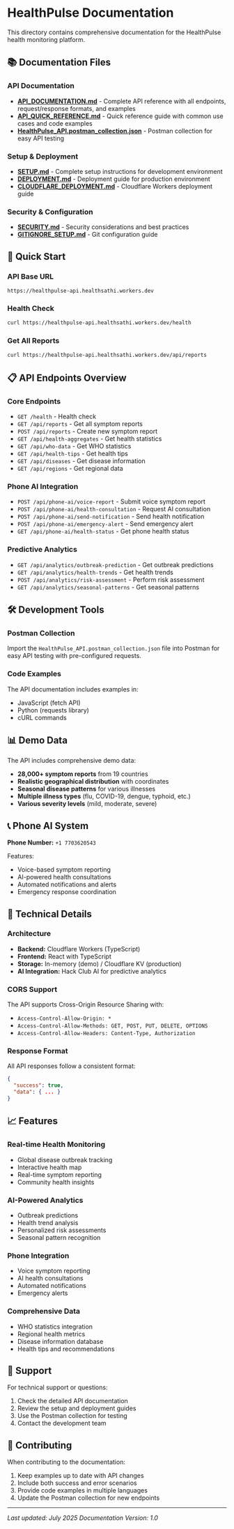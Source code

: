 # HealthPulse Documentation

This directory contains comprehensive documentation for the HealthPulse health monitoring platform.

## 📚 Documentation Files

### API Documentation
- **[API_DOCUMENTATION.md](./API_DOCUMENTATION.md)** - Complete API reference with all endpoints, request/response formats, and examples
- **[API_QUICK_REFERENCE.md](./API_QUICK_REFERENCE.md)** - Quick reference guide with common use cases and code examples
- **[HealthPulse_API.postman_collection.json](./HealthPulse_API.postman_collection.json)** - Postman collection for easy API testing

### Setup & Deployment
- **[SETUP.md](../SETUP.md)** - Complete setup instructions for development environment
- **[DEPLOYMENT.md](../DEPLOYMENT.md)** - Deployment guide for production environment
- **[CLOUDFLARE_DEPLOYMENT.md](../CLOUDFLARE_DEPLOYMENT.md)** - Cloudflare Workers deployment guide

### Security & Configuration
- **[SECURITY.md](../SECURITY.md)** - Security considerations and best practices
- **[GITIGNORE_SETUP.md](../GITIGNORE_SETUP.md)** - Git configuration guide

## 🚀 Quick Start

### API Base URL
```
https://healthpulse-api.healthsathi.workers.dev
```

### Health Check
```bash
curl https://healthpulse-api.healthsathi.workers.dev/health
```

### Get All Reports
```bash
curl https://healthpulse-api.healthsathi.workers.dev/api/reports
```

## 📋 API Endpoints Overview

### Core Endpoints
- `GET /health` - Health check
- `GET /api/reports` - Get all symptom reports
- `POST /api/reports` - Create new symptom report
- `GET /api/health-aggregates` - Get health statistics
- `GET /api/who-data` - Get WHO statistics
- `GET /api/health-tips` - Get health tips
- `GET /api/diseases` - Get disease information
- `GET /api/regions` - Get regional data

### Phone AI Integration
- `POST /api/phone-ai/voice-report` - Submit voice symptom report
- `POST /api/phone-ai/health-consultation` - Request AI consultation
- `POST /api/phone-ai/send-notification` - Send health notification
- `POST /api/phone-ai/emergency-alert` - Send emergency alert
- `GET /api/phone-ai/health-status` - Get phone health status

### Predictive Analytics
- `GET /api/analytics/outbreak-prediction` - Get outbreak predictions
- `GET /api/analytics/health-trends` - Get health trends
- `POST /api/analytics/risk-assessment` - Perform risk assessment
- `GET /api/analytics/seasonal-patterns` - Get seasonal patterns

## 🛠️ Development Tools

### Postman Collection
Import the `HealthPulse_API.postman_collection.json` file into Postman for easy API testing with pre-configured requests.

### Code Examples
The API documentation includes examples in:
- JavaScript (fetch API)
- Python (requests library)
- cURL commands

## 📊 Demo Data

The API includes comprehensive demo data:
- **28,000+ symptom reports** from 19 countries
- **Realistic geographical distribution** with coordinates
- **Seasonal disease patterns** for various illnesses
- **Multiple illness types** (flu, COVID-19, dengue, typhoid, etc.)
- **Various severity levels** (mild, moderate, severe)

## 📞 Phone AI System

**Phone Number:** `+1 7703620543`

Features:
- Voice-based symptom reporting
- AI-powered health consultations
- Automated notifications and alerts
- Emergency response coordination

## 🔧 Technical Details

### Architecture
- **Backend:** Cloudflare Workers (TypeScript)
- **Frontend:** React with TypeScript
- **Storage:** In-memory (demo) / Cloudflare KV (production)
- **AI Integration:** Hack Club AI for predictive analytics

### CORS Support
The API supports Cross-Origin Resource Sharing with:
- `Access-Control-Allow-Origin: *`
- `Access-Control-Allow-Methods: GET, POST, PUT, DELETE, OPTIONS`
- `Access-Control-Allow-Headers: Content-Type, Authorization`

### Response Format
All API responses follow a consistent format:
```json
{
  "success": true,
  "data": { ... }
}
```

## 📈 Features

### Real-time Health Monitoring
- Global disease outbreak tracking
- Interactive health map
- Real-time symptom reporting
- Community health insights

### AI-Powered Analytics
- Outbreak predictions
- Health trend analysis
- Personalized risk assessments
- Seasonal pattern recognition

### Phone Integration
- Voice symptom reporting
- AI health consultations
- Automated notifications
- Emergency alerts

### Comprehensive Data
- WHO statistics integration
- Regional health metrics
- Disease information database
- Health tips and recommendations

## 🤝 Support

For technical support or questions:
1. Check the detailed API documentation
2. Review the setup and deployment guides
3. Use the Postman collection for testing
4. Contact the development team

## 📝 Contributing

When contributing to the documentation:
1. Keep examples up to date with API changes
2. Include both success and error scenarios
3. Provide code examples in multiple languages
4. Update the Postman collection for new endpoints

---

*Last updated: July 2025*
*Documentation Version: 1.0* 